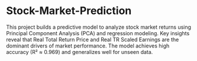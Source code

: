 # Stock-Market-Prediction
This project builds a predictive model to analyze stock market returns using Principal Component Analysis (PCA) and regression modeling. Key insights reveal that Real Total Return Price and Real TR Scaled Earnings are the dominant drivers of market performance. The model achieves high accuracy (R² ≈ 0.969) and generalizes well for unseen data.
